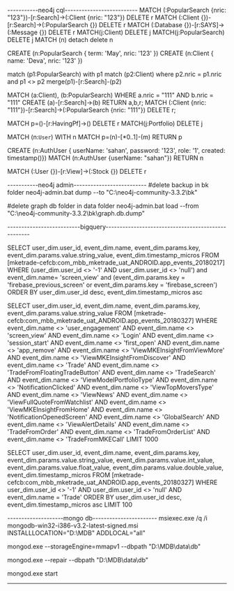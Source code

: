 -----------neo4j cql--------------------------
MATCH (:PopularSearch {nric: "123"})-[r:Search]->(:Client {nric: "123"})
 DELETE r
MATCH (:Client {})-[r:Search]->(:PopularSearch {}) DELETE r
MATCH (:Database {})-[r:SAYS]->(:Message {}) DELETE r
MATCH(j:Client)
 DELETE j
MATCH(j:PopularSearch)
 DELETE j
MATCH (n) detach delete n 


CREATE (n:PopularSearch { term: 'May', nric: '123' })
CREATE (n:Client { name: 'Deva', nric: '123' })

match (p1:PopularSearch)
with p1
match (p2:Client)
where p2.nric = p1.nric and p1 <> p2
merge(p1)-[r:Search]-(p2)


MATCH (a:Client), (b:PopularSearch) WHERE a.nric = "111" AND b.nric = "111" 
CREATE (a)-[r:Search]->(b) 
RETURN a,b,r;
MATCH (:Client {nric: "111"})-[r:Search]->(:PopularSearch {nric: "111"})
 DELETE r;

MATCH p=()-[r:HavingPf]->() DELETE r
MATCH(j:Portfolio) DELETE j



MATCH (n:`User`) WITH n MATCH p=(n)-[*0..1]-(m) RETURN p


CREATE (n:AuthUser { userName: 'sahan', password: '123', role: '1', created: timestamp()})
MATCH (n:AuthUser {userName: "sahan"}) RETURN n


MATCH (:User {})-[r:View]->(:Stock {}) DELETE r



-----------neo4j admin--------------------------
#delete backup in bk folder
neo4j-admin.bat dump --to "C:\neo4j-community-3.3.2\bk"

#delete graph db folder in data folder
neo4j-admin.bat load --from "C:\neo4j-community-3.3.2\bk\graph.db.dump"


--------------------------bigquery---------------------------------------------------

SELECT user_dim.user_id, event_dim.name, event_dim.params.key, event_dim.params.value.string_value, event_dim.timestamp_micros FROM [mketrade-cefcb:com_mbb_mketrade_uat_ANDROID.app_events_20180217] 
WHERE (user_dim.user_id <> '-1' AND user_dim.user_id <> 'null') and event_dim.name= 'screen_view' and (event_dim.params.key = 'firebase_previous_screen' or event_dim.params.key = 'firebase_screen')
ORDER BY user_dim.user_id desc, event_dim.timestamp_micros asc 

SELECT user_dim.user_id, event_dim.name, event_dim.params.key, event_dim.params.value.string_value FROM [mketrade-cefcb:com_mbb_mketrade_uat_ANDROID.app_events_20180327]
WHERE event_dim.name <> 'user_engagement' 
AND event_dim.name <> 'screen_view' 
AND event_dim.name <> 'Login' 
AND event_dim.name <> 'session_start' 
AND event_dim.name <> 'first_open' 
AND event_dim.name <> 'app_remove' 
AND event_dim.name <> 'ViewMKEInsightFromViewMore'
AND event_dim.name <> 'ViewMKEInsightFromDiscover'
AND event_dim.name <> 'Trade'
AND event_dim.name <> 'TradeFromFloatingTradeButton'
AND event_dim.name <> 'TradeSearch'
AND event_dim.name <> 'ViewModelPortfolioType'
AND event_dim.name <> 'NotificationClicked'
AND event_dim.name <> 'ViewTopMoversType'
AND event_dim.name <> 'ViewNews'
AND event_dim.name <> 'ViewFullQuoteFromWatchlist'
AND event_dim.name <> 'ViewMKEInsightFromHome'
AND event_dim.name <> 'NotificationOpenedScreen'
AND event_dim.name <> 'GlobalSearch'
AND event_dim.name <> 'ViewAlertDetails'
AND event_dim.name <> 'TradeFromOrder'
AND event_dim.name <> 'TradeFromOrderList'
AND event_dim.name <> 'TradeFromMKECall'
LIMIT 1000


SELECT user_dim.user_id, event_dim.name, event_dim.params.key, event_dim.params.value.string_value, event_dim.params.value.int_value, event_dim.params.value.float_value, event_dim.params.value.double_value, event_dim.timestamp_micros
FROM [mketrade-cefcb:com_mbb_mketrade_uat_ANDROID.app_events_20180327] 
WHERE user_dim.user_id <> '-1'
AND user_dim.user_id <> 'null'
AND event_dim.name = 'Trade'
ORDER BY user_dim.user_id desc, event_dim.timestamp_micros asc
LIMIT 100


--------------------mongo db-----------------------
msiexec.exe /q /i mongodb-win32-i386-v3.2-latest-signed.msi INSTALLLOCATION="D:\MDB\" ADDLOCAL="all"

mongod.exe --storageEngine=mmapv1 --dbpath "D:\MDB\data\db"

mongod.exe --repair --dbpath "D:\MDB\data\db"

mongod.exe start


-----------------------------------------------------------